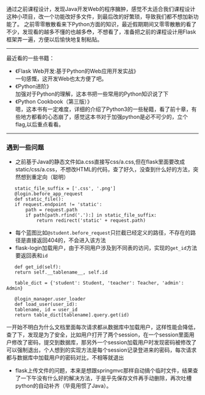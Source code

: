 通过之前课程设计，发现Java开发Web的程序臃肿，感觉不太适合我们课程设计这种小项目，改一个功能改好多文件，到最后改的好繁琐，导致我们都不想加新功能了。
之前零零散散看来下Python方面的知识，最近假期期间又零零散散的看了不少，发现看的越多不懂的也越多:flushed:，不想看了，准备把之前的课程设计用Flask框架弄一遍，方便以后愉快地复制粘贴。

----------

最近看的一些书籍：
- 《Flask Web开发:基于Python的Web应用开发实战》  
一句感慨，这开发Web也太方便了吧。   
- 《Python进阶》  
加强对于Python的理解，这本书把一些常用的Python知识说了下
- 《Python Cookbook（第三版）》  
嗯，这本书有一定难度，详细的介绍了Python3的一些秘籍，看了前十章，有些地方都看的心态崩了，感觉这本书对于加强python是必不可少的，立个flag,以后重点看看。

----------
### 遇到一些问题
- 之前基于Java的静态文件如a.css直接写css/a.css,但在flask里面要改成static/css/a.css，不想改HTML的代码，查了好久，没查到什么好的方法，突然想到重定向（聪明） 
 ``` 
	static_file_suffix = ['.css', '.png']
	@login.before_app_request
	def static_file():
    if request.endpoint != 'static':
        path = request.path
        if path[path.rfind('.'):] in static_file_suffix:
            return redirect('static' + request.path)
 ```
- 每个蓝图比如`@student.before_request`只拦截已经定义的路径，不存在的路径是直接返回404的，不会进入该方法
- flask-login加载用户，由于不同用户涉及到不同表的访问，实现的`get_id`方法要返回表和`id`
 ``` 
    def get_id(self):
    return self.__tablename__, self.id

	table_dict = {'student': Student, 'teacher': Teacher, 'admin': Admin}

    @login_manager.user_loader
    def load_user(user_id):
    tablename, id = user_id
    return table_dict[tablename].query.get(id)
  ```
一开始不明白为什么文档里面每次请求都从数据库中加载用户，这样性能会降低， 查了下，发现是为了安全，比如用户打开了两个session，在一个session里面用户修改了密码，提交到数据库，那另外一个session加载用户时发现密码被修改了可以强制退出，个人想到的实现方法是每个session记录登进来的密码，每次请求都与数据库中加载用户的密码对比，不相等就退出
- flask上传文件的问题，本来是想跟springmvc那样自动搞个临时文件，结果查了一下午没有什么好的解决方法，于是乎先保存文件再手动删除，再次吐槽python的自动补齐（毕竟用惯了Java）。